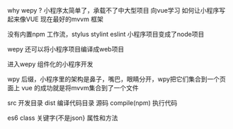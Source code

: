 why wepy ?
小程序太简单了，承载不了中大型项目
向vue学习 如何让小程序写起来像VUE 现在最好的mvvm 框架

没有内置npm 工作流，stylus stylint eslint 
小程序项目变成了node项目

wepy 还可以将小程序项目编译成web项目

进入wepy 组件化的小程序开发

wpy 后缀，小程序里的架构是鼻子，嘴巴，眼睛分开，wpy把它们集合到一个页面上
vue 的成功就是将mvvm集合到了一个文件

src 开发目录
dist 编译代码目录
源码 compile(npm) 执行代码

es6 class 关键字{不是json}
属性和方法 